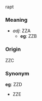 rapt
### Meaning
+ _adj_: ZZA
    + __eg__: ZZB

### Origin

ZZC

### Synonym

__eg__: ZZD

+ ZZE


